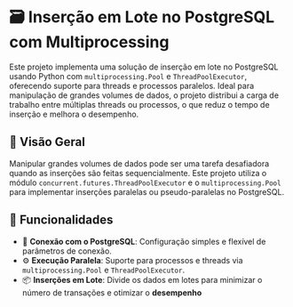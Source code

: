 # 🗃️ Inserção em Lote no PostgreSQL com Multiprocessing

Este projeto implementa uma solução de inserção em lote no PostgreSQL usando Python com `multiprocessing.Pool` e `ThreadPoolExecutor`, oferecendo suporte para threads e processos paralelos. Ideal para manipulação de grandes volumes de dados, o projeto distribui a carga de trabalho entre múltiplas threads ou processos, o que reduz o tempo de inserção e melhora o desempenho.

## 🚀 Visão Geral

Manipular grandes volumes de dados pode ser uma tarefa desafiadora quando as inserções são feitas sequencialmente. Este projeto utiliza o módulo `concurrent.futures.ThreadPoolExecutor` e o `multiprocessing.Pool` para implementar inserções paralelas ou pseudo-paralelas no PostgreSQL.

## 🔧 Funcionalidades

- 📑 **Conexão com o PostgreSQL**: Configuração simples e flexível de parâmetros de conexão.
- ⚙️ **Execução Paralela**: Suporte para processos e threads via `multiprocessing.Pool` e `ThreadPoolExecutor`.
- 📦 **Inserções em Lote**: Divide os dados em lotes para minimizar o número de transações e otimizar o **desempenho**
